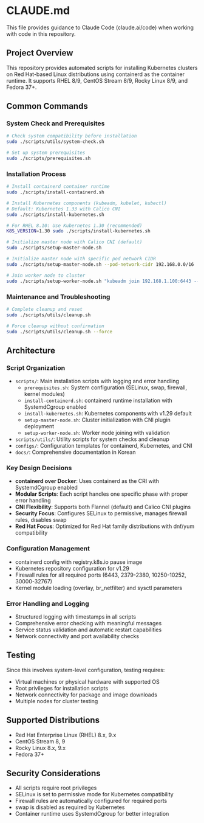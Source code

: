 # CLAUDE.md

This file provides guidance to Claude Code (claude.ai/code) when working with code in this repository.

## Project Overview

This repository provides automated scripts for installing Kubernetes clusters on Red Hat-based Linux distributions using containerd as the container runtime. It supports RHEL 8/9, CentOS Stream 8/9, Rocky Linux 8/9, and Fedora 37+.

## Common Commands

### System Check and Prerequisites
```bash
# Check system compatibility before installation
sudo ./scripts/utils/system-check.sh

# Set up system prerequisites
sudo ./scripts/prerequisites.sh
```

### Installation Process
```bash
# Install containerd container runtime
sudo ./scripts/install-containerd.sh

# Install Kubernetes components (kubeadm, kubelet, kubectl)
# Default: Kubernetes 1.33 with Calico CNI
sudo ./scripts/install-kubernetes.sh

# For RHEL 8.10: Use Kubernetes 1.30 (recommended)
K8S_VERSION=1.30 sudo ./scripts/install-kubernetes.sh

# Initialize master node with Calico CNI (default)
sudo ./scripts/setup-master-node.sh

# Initialize master node with specific pod network CIDR
sudo ./scripts/setup-master-node.sh --pod-network-cidr 192.168.0.0/16

# Join worker node to cluster
sudo ./scripts/setup-worker-node.sh "kubeadm join 192.168.1.100:6443 --token xxx..."
```

### Maintenance and Troubleshooting
```bash
# Complete cleanup and reset
sudo ./scripts/utils/cleanup.sh

# Force cleanup without confirmation
sudo ./scripts/utils/cleanup.sh --force
```

## Architecture

### Script Organization
- `scripts/`: Main installation scripts with logging and error handling
  - `prerequisites.sh`: System configuration (SELinux, swap, firewall, kernel modules)
  - `install-containerd.sh`: containerd runtime installation with SystemdCgroup enabled
  - `install-kubernetes.sh`: Kubernetes components with v1.29 default
  - `setup-master-node.sh`: Cluster initialization with CNI plugin deployment
  - `setup-worker-node.sh`: Worker node joining with validation
- `scripts/utils/`: Utility scripts for system checks and cleanup
- `configs/`: Configuration templates for containerd, Kubernetes, and CNI
- `docs/`: Comprehensive documentation in Korean

### Key Design Decisions
- **containerd over Docker**: Uses containerd as the CRI with SystemdCgroup enabled
- **Modular Scripts**: Each script handles one specific phase with proper error handling
- **CNI Flexibility**: Supports both Flannel (default) and Calico CNI plugins
- **Security Focus**: Configures SELinux to permissive, manages firewall rules, disables swap
- **Red Hat Focus**: Optimized for Red Hat family distributions with dnf/yum compatibility

### Configuration Management
- containerd config with registry.k8s.io pause image
- Kubernetes repository configuration for v1.29
- Firewall rules for all required ports (6443, 2379-2380, 10250-10252, 30000-32767)
- Kernel module loading (overlay, br_netfilter) and sysctl parameters

### Error Handling and Logging
- Structured logging with timestamps in all scripts
- Comprehensive error checking with meaningful messages
- Service status validation and automatic restart capabilities
- Network connectivity and port availability checks

## Testing

Since this involves system-level configuration, testing requires:
- Virtual machines or physical hardware with supported OS
- Root privileges for installation scripts
- Network connectivity for package and image downloads
- Multiple nodes for cluster testing

## Supported Distributions

- Red Hat Enterprise Linux (RHEL) 8.x, 9.x
- CentOS Stream 8, 9
- Rocky Linux 8.x, 9.x  
- Fedora 37+

## Security Considerations

- All scripts require root privileges
- SELinux is set to permissive mode for Kubernetes compatibility
- Firewall rules are automatically configured for required ports
- swap is disabled as required by Kubernetes
- Container runtime uses SystemdCgroup for better integration